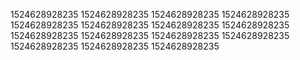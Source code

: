 1524628928235
1524628928235
1524628928235
1524628928235
1524628928235
1524628928235
1524628928235
1524628928235
1524628928235
1524628928235
1524628928235
1524628928235
1524628928235
1524628928235
1524628928235